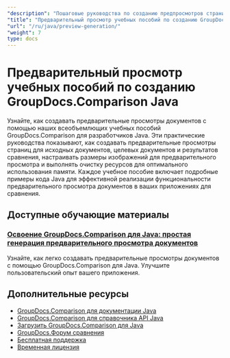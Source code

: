 ```yaml
---
"description": "Пошаговые руководства по созданию предпросмотров страниц для исходных, целевых и результирующих документов с использованием GroupDocs.Comparison для Java."
"title": "Предварительный просмотр учебных пособий по созданию GroupDocs.Comparison Java"
"url": "/ru/java/preview-generation/"
"weight": 7
type: docs
---
```

# Предварительный просмотр учебных пособий по созданию GroupDocs.Comparison Java

Узнайте, как создавать предварительные просмотры документов с помощью наших всеобъемлющих учебных пособий GroupDocs.Comparison для разработчиков Java. Эти практические руководства показывают, как создавать предварительные просмотры страниц для исходных документов, целевых документов и результатов сравнения, настраивать размеры изображений для предварительного просмотра и выполнять очистку ресурсов для оптимального использования памяти. Каждое учебное пособие включает подробные примеры кода Java для эффективной реализации функциональности предварительного просмотра документов в ваших приложениях для сравнения.

## Доступные обучающие материалы

### [Освоение GroupDocs.Comparison для Java: простая генерация предварительного просмотра документов](./groupdocs-comparison-java-generate-previews/)
Узнайте, как легко создавать предварительные просмотры документов с помощью GroupDocs.Comparison для Java. Улучшите пользовательский опыт вашего приложения.

## Дополнительные ресурсы

- [GroupDocs.Comparison для документации Java](https://docs.groupdocs.com/comparison/java/)
- [GroupDocs.Comparison для справочника API Java](https://reference.groupdocs.com/comparison/java/)
- [Загрузить GroupDocs.Comparison для Java](https://releases.groupdocs.com/comparison/java/)
- [GroupDocs.Форум сравнения](https://forum.groupdocs.com/c/comparison)
- [Бесплатная поддержка](https://forum.groupdocs.com/)
- [Временная лицензия](https://purchase.groupdocs.com/temporary-license/)